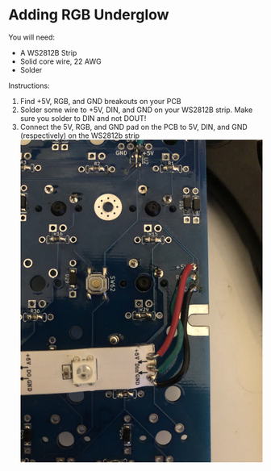 # Adding RGB Underglow

You will need:
* A WS2812B Strip
* Solid core wire, 22 AWG
* Solder

Instructions:

1. Find +5V, RGB, and GND breakouts on your PCB
1. Solder some wire to +5V, DIN, and GND on your WS2812B strip. Make sure you solder to DIN and not DOUT!
1. Connect the 5V, RGB, and GND pad on the PCB to 5V, DIN, and GND (respectively) on the WS2812b strip
![](images/rgb_underglow.jpg)